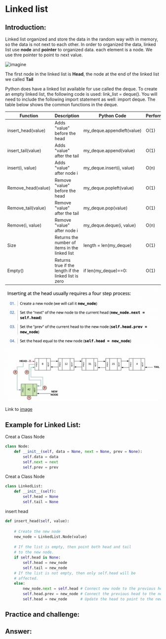 # Linked list
## Introduction:
Linked list organized and store the data in the random way with in memory, so the data is not next to each other. In order to organized the data, linked list use **node** and **pointer** to organized data. each element is a node. We use thre pointer to point to next value.

![imagine]()

The first node in the linked list is **Head**, the node at the end of the linked list we called **Tail**

Python does have a linked list available for use called the deque. To create an empty linked list, the following code is used: link_list = deque(). You will need to include the following import statement as well: import deque. The table below shows the common functions in the deque.

Function|Description|Python Code|Performance
-|-|-|-
insert_head(value)|Adds "value" before the head|my_deque.appendleft(value)|O(1)
insert_tail(value)|Adds "value" after the tail|my_deque.append(value)|O(1)
insert(i, value)|Adds "value" after node i|my_deque.insert(i, value)|O(n)
Remove_head(value)|Remove "value" before the head|my_deque.popleft(value)|O(1)
Remove_tail(value)|Remove "value" after the tail|my_deque.pop(value)|O(1)
Remove(i, value)|Remove "value" after node i|my_deque.deque(i, value)|O(n)
Size|Returns the number of items in the linked list|length = len(my_deque)|O(1)
Empty()|Returns true if the length if the linked list is zero|if len(my_deque)==0:|O(1)

![picture](LL/LL1.png)

Link to [image](LL/LL1.png)

## Example for Linked List:
Creat a Class Node
```python
class Node:
    def __init__(self, data = None, next = None, prev = None):
        self.data = data
        self.next = next
        self.prev = prev
```
Creat a Class Node
```python
class LinkedList:
    def __init__(self):
        self.head = None
        self.tail = None
```
insert head
```python
def insert_head(self, value):
        
    # Create the new node
    new_node = LinkedList.Node(value)  

    # If the list is empty, then point both head and tail
    # to the new node.
    if self.head is None:
        self.head = new_node
        self.tail = new_node
    # If the list is not empty, then only self.head will be
    # affected.
    else:
        new_node.next = self.head # Connect new node to the previous head
        self.head.prev = new_node # Connect the previous head to the new node
        self.head = new_node      # Update the head to point to the new node
```
## Practice and challenge:
## Answer:
